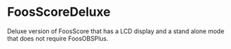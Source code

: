 # FoosScoreDeluxe
Deluxe version of FoosScore that has a LCD display and a stand alone mode that does not require FoosOBSPlus.
